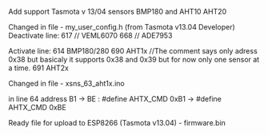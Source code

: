 Add support Tasmota v 13/04  sensors BMP180 and AHT10 AHT20

Changed in file - my_user_config.h (from Tasmota v13.04 Developer)
Deactivate line:
617 // VEML6070
668 // ADE7953

Activate line:
614 BMP180/280
690 AHT1x //The comment says only adress 0x38 but basicaly it supports 0x38 and 0x39 but for now only one sensor at a time.
691 AHT2x 

Changed in file - xsns_63_aht1x.ino

in line 64 address B1 -> BE :
#define AHTX_CMD     0xB1  ->  #define AHTX_CMD     0xBE

Ready file for upload to ESP8266  (Tasmota v13.04)  - firmware.bin
